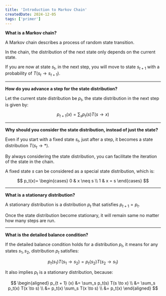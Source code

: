 ```yaml
---
title: 'Introduction to Markov Chain'
createdDate: 2024-12-05
tags: ['primer']
---
```


**What is a Markov chain?**

A Markov chain describes a process of random state transition.

In the chain,
the distribution of the next state only depends on the current state.

If you are now at state $s_t$,
in the next step,
you will move to state $s_{t + 1}$ with a probability of $T(s_t \to s_{t + 1})$.

---

**How do you advance a step for the state distribution?**

Let the current state distribution be $p_t$,
the state distribution in the next step is given by:

$$
p_{t + 1} (x)= \sum_s p_t(s) T(s \to x)
$$

---

**Why should you consider the state distribution, instead of just the state?**

Even if you start with a fixed state $s_t$,
just after a step,
it becomes a state distribution $T(s_t \to *)$.

By always considering the state distribution,
you can facilitate the iteration of the state in the chain.

A fixed state $s$ can be considered as a special state distribution,
which is:

$$
p_t(x)=
\begin{cases}
0 & x \neq s \\
1 & x = s
\end{cases}
$$

---

**What is a stationary distribution?**

A stationary distribution is a distribution $p_t$ that satisfies $p_{t + 1} = p_t$.

Once the state distribution become stationary,
it will remain same no matter how many steps are run.

---

**What is the detailed balance condition?**

If the detailed balance condition holds for a distribution $p_t$,
it means for any states $s_1, s_2$,
distribution $p_t$ satisfies:

$$
p_t(s_1) T(s_1 \to s_2) = p_t(s_2) T(s_2 \to s_1)
$$

It also implies $p_t$ is a stationary distribution,
because:

$$
\begin{aligned}
p_{t + 1} (x)
&= \sum_s p_t(s) T(s \to x) \\
&= \sum_s p_t(x) T(x \to s) \\
&= p_t(x) \sum_s T(x \to s) \\
&= p_t(x)
\end{aligned}
$$
